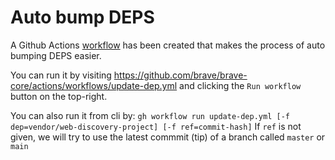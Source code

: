 # Auto bump DEPS

A Github Actions [workflow](https://github.com/brave/brave-core/actions/workflows/update-dep.yml) has been created that makes the process of auto bumping DEPS easier.

You can run it by visiting https://github.com/brave/brave-core/actions/workflows/update-dep.yml
and clicking the `Run workflow` button on the top-right.

You can also run it from cli by: `gh workflow run update-dep.yml [-f dep=vendor/web-discovery-project] [-f ref=commit-hash]`
If `ref` is not given, we will try to use the latest commmit (tip) of a branch called `master` or `main`
